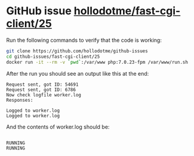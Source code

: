# GitHub issue [hollodotme/fast-cgi-client/25](https://github.com/hollodotme/fast-cgi-client/issues/25)

Run the following commands to verify that the code is working:

```bash
git clone https://github.com/hollodotme/github-issues
cd github-issues/fast-cgi-client/25
docker run -it --rm -v `pwd`:/var/www php:7.0.23-fpm /var/www/run.sh
```

After the run you should see an output like this at the end:

```
Request sent, got ID: 54691
Request sent, got ID: 6786
Now check logfile worker.log
Responses:

Logged to worker.log
Logged to worker.log
```

And the contents of worker.log should be:

```

RUNNING
RUNNING

```